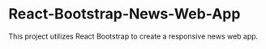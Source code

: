 # React-Bootstrap-News-Web-App
This project utilizes React Bootstrap to create a responsive news web app.
